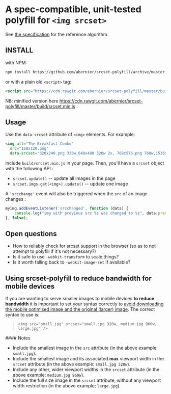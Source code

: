 # A spec-compatible, unit-tested polyfill for `<img srcset>`

See [the specification][spec] for the reference algorithm.

## INSTALL

with NPM:

```sh
npm install https://github.com/abernier/srcset-polyfill/archive/master.tar.gz
```

or with a plain old `<script>` tag:

```html
<script src="https://cdn.rawgit.com/abernier/srcset-polyfill/master/build/srcset.js"></script>
```

NB: minified version here https://cdn.rawgit.com/abernier/srcset-polyfill/master/build/srcset.min.js

## Usage

Use the `data-srcset` attribute of `<img>` elements. For example:

```html
<img alt="The Breakfast Combo"
  src="160x120.png"
  data-srcset="320x240.png 320w,640x480 320w 2x, 768x576.png 768w,1536x1152.png 768w 2x, 1024x768.png 1024w,2048x1536.png 1024w 2x, 2048x1536.png 5000w">
```

Include `build/srcset.min.js` in your page. Then, you'll have a `srcset` object with the following API :

 - `srcset.update()` -- update all images in the page
 - `srcset.imgs.get(<img>).update()` -- update one image

A `'srcchange'` event will also be triggered when the `src` of an image changes :

```javascript
myimg.addEventListener('srcchanged', function (data) {
	console.log("img with previous src %s was changed to %s", data.previous, data.actual)
}, false);
```

## Open questions

- How to reliably check for srcset support in the browser (so as to not
  attempt to polyfill if it's not necessary?)
- Is it safe to use `-webkit-transform` to scale things?
- Is it worth falling back to `-webkit-image-set` if available?

## Using srcset-polyfill to reduce bandwidth for mobile devices

If you are wanting to serve smaller images to mobile devices **to reduce
bandwidth** it is important to set your syntax correctly to [avoid downloading
the mobile optimised image and the original (larger) image][issue11]. The
correct syntax to use is:

> `<img src="small.jpg" srcset="small.jpg 320w, medium.jpg 960w, large.jpg" />`

#### Notes

* Include the smallest image in the `src` attribute (in the above example:
`small.jpg`).
* Include the smallest image and its associated **max** viewport width in the
`srcset` attribute (in the above example: `small.jpg 320w`).
* Include any other, wider viewport widths in the `srcset` attribute (in the
above example: `medium.jpg 960w`).
* Include the full size image in the `srcset` attribute, without any viewport
width restriction (in the above example; `large.jpg`).

[spec]: http://www.whatwg.org/specs/web-apps/current-work/multipage/embedded-content-1.html#processing-the-image-candidates
[issue11]: https://github.com/borismus/srcset-polyfill/issues/11
